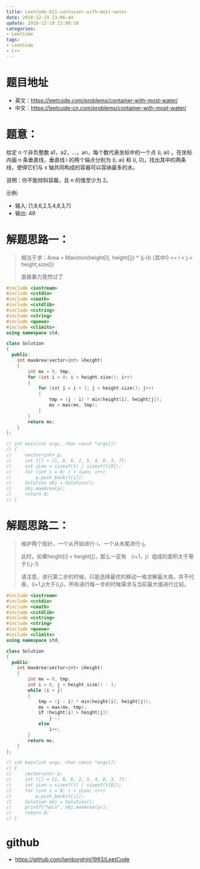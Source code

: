 ```yaml
---
title: LeetCode-011-container-with-most-water
date: 2018-12-19 23:06:44
update: 2018-12-19 23:08:10
categories:
- LeetCode
tags:
- LeetCode
- C++
---
```


# 题目地址
- 英文：https://leetcode.com/problems/container-with-most-water/
- 中文：https://leetcode-cn.com/problems/container-with-most-water/

# 题意：
给定 n 个非负整数 a1，a2，...，an，每个数代表坐标中的一个点 (i, ai) 。在坐标内画 n 条垂直线，垂直线 i 的两个端点分别为 (i, ai) 和 (i, 0)。找出其中的两条线，使得它们与 x 轴共同构成的容器可以容纳最多的水。

说明：你不能倾斜容器，且 n 的值至少为 2。

示例:
- 输入: [1,8,6,2,5,4,8,3,7]
- 输出: 49

# 解题思路一：
> 相当于求：Area = Max(min(height[i], height[j]) * (j-i)) {其中0 <= i < j < height,size()}
>
> 直接暴力竟然过了
<!--c++0-->
```C++
#include <iostream>
#include <cstdio>
#include <cmath>
#include <cstdlib>
#include <cstring>
#include <string>
#include <queue>
#include <climits>
using namespace std;

class Solution
{
  public:
    int maxArea(vector<int> &height)
    {
        int mx = 0, tmp;
        for (int i = 0; i < height.size(); i++)
        {
            for (int j = i + 1; j < height.size(); j++)
            {
                tmp = (j - i) * min(height[i], height[j]);
                mx = max(mx, tmp);
            }
        }
        return mx;
    }
};

// int main(int argc, char const *argv[])
// {
//     vector<int> p;
//     int t[] = {1, 8, 6, 2, 5, 4, 8, 3, 7};
//     int iLen = sizeof(t) / sizeof(t[0]);
//     for (int i = 0; i < iLen; i++)
//         p.push_back(t[i]);
//     Solution obj = Solution();
//     obj.maxArea(p);
//     return 0;
// }

```

# 解题思路二：
> 维护两个指针，一个从开始进行-i，一个从末尾进行-j。
>
> 此时，如果height[i] < height[j]，那么一定有 （i+1，j）组成的面积大于等于(i,j-1)
>
> 请注意，进行第二步的时候，只是选择最优的移动一格求解最大值，并不代表，(i+1,j)大于(i,j)，所有进行每一步的时候需求与当前最大值进行比较。
<!--c++1-->
```C++
#include <iostream>
#include <cstdio>
#include <cmath>
#include <cstdlib>
#include <cstring>
#include <string>
#include <queue>
#include <climits>
using namespace std;

class Solution
{
  public:
    int maxArea(vector<int> &height)
    {
        int mx = 0, tmp;
        int i = 0, j = height.size() - 1;
        while (i < j)
        {
            tmp = (j - i) * min(height[i], height[j]);
            mx = max(mx, tmp);
            if (height[i] > height[j])
                j--;
            else
                i++;
        }
        return mx;
    }
};

// int main(int argc, char const *argv[])
// {
//     vector<int> p;
//     int t[] = {1, 8, 6, 2, 5, 4, 8, 3, 7};
//     int iLen = sizeof(t) / sizeof(t[0]);
//     for (int i = 0; i < iLen; i++)
//         p.push_back(t[i]);
//     Solution obj = Solution();
//     printf("%d\n", obj.maxArea(p));
//     return 0;
// }

```

# github
- https://github.com/lamborghini1993/LeetCode
